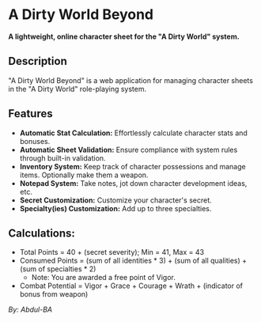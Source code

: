 # A Dirty World Beyond

**A lightweight, online character sheet for the "A Dirty World" system.**

## Description

"A Dirty World Beyond" is a web application for managing character sheets in the "A Dirty World" role-playing system.

## Features

- **Automatic Stat Calculation:** Effortlessly calculate character stats and bonuses.
- **Automatic Sheet Validation:** Ensure compliance with system rules through built-in validation.
- **Inventory System:** Keep track of character possessions and manage items. Optionally make them a weapon.
- **Notepad System:** Take notes, jot down character development ideas, etc.
- **Secret Customization:** Customize your character's secret.
- **Specialty(ies) Customization:** Add up to three specialties.

## Calculations:
- Total Points = 40 + (secret severity); Min = 41, Max = 43
- Consumed Points = (sum of all identities * 3) + (sum of all qualities) + (sum of specialties * 2)
  - Note: You are awarded a free point of Vigor.
- Combat Potential = Vigor + Grace + Courage + Wrath + (indicator of bonus from weapon)
  
_By: Abdul-BA_
